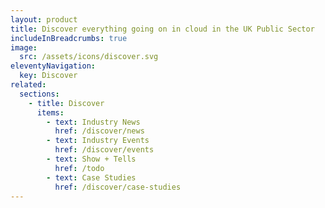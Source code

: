 ```yaml
---
layout: product
title: Discover everything going on in cloud in the UK Public Sector
includeInBreadcrumbs: true
image:
  src: /assets/icons/discover.svg
eleventyNavigation:
  key: Discover
related:
  sections:
    - title: Discover
      items:
        - text: Industry News
          href: /discover/news
        - text: Industry Events
          href: /discover/events
        - text: Show + Tells
          href: /todo
        - text: Case Studies
          href: /discover/case-studies
---
```

